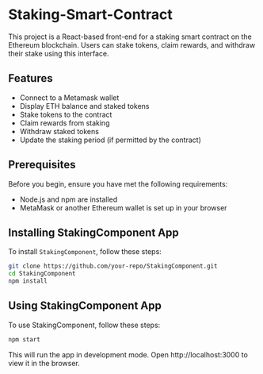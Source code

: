 # Staking-Smart-Contract

This project is a React-based front-end for a staking smart contract on the Ethereum blockchain. Users can stake tokens, claim rewards, and withdraw their stake using this interface.

## Features

- Connect to a Metamask wallet
- Display ETH balance and staked tokens
- Stake tokens to the contract
- Claim rewards from staking
- Withdraw staked tokens
- Update the staking period (if permitted by the contract)

## Prerequisites

Before you begin, ensure you have met the following requirements:

- Node.js and npm are installed
- MetaMask or another Ethereum wallet is set up in your browser

## Installing StakingComponent App

To install `StakingComponent`, follow these steps:

```bash
git clone https://github.com/your-repo/StakingComponent.git
cd StakingComponent
npm install
```
## Using StakingComponent App

To use StakingComponent, follow these steps:

```bash
npm start
```
This will run the app in development mode. Open http://localhost:3000 to view it in the browser.

